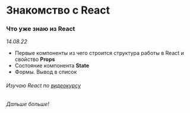 # Знакомство с React

### Что уже знаю из React

*14.08.22*
- Первые компоненты из чего строится структура работы в React и свойство **Props**
- Состояние компонента **State**
- Формы. Вывод в список


###### Изучаю React по [видеокурсу](https://www.youtube.com/playlist?list=PLVfMKQXDAhGV90yI1FzsciwEi-11ILfAG)
###### Дальше больше!